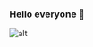 ### Hello everyone 👋
![alt](https://images.pexels.com/photos/1089438/pexels-photo-1089438.jpeg?auto=compress&cs=tinysrgb&dpr=1&w=500)
<!--
**son-co/son-co** is a ✨ _special_ ✨ repository because its `README.md` (this file) appears on your GitHub profile.

Here are some ideas to get you started:

- 🔭 I’m currently working on ...
- 🌱 I’m currently learning ...
- 👯 I’m looking to collaborate on ...
- 🤔 I’m looking for help with ...
- 💬 Ask me about ...
- 📫 How to reach me: ...
- 😄 Pronouns: ...
- ⚡ Fun fact: ...
-->
